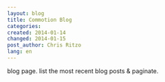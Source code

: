 ```yaml
---
layout: blog
title: Commotion Blog
categories: 
created: 2014-01-14
changed: 2014-01-15
post_author: Chris Ritzo
lang: en
---
```

blog page. list the most recent blog posts & paginate.
